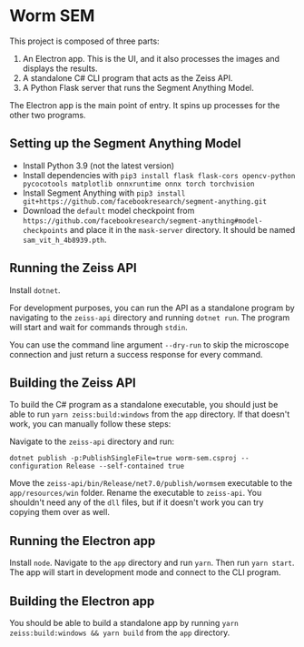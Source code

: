 # Worm SEM

This project is composed of three parts:

1. An Electron app. This is the UI, and it also processes the images and displays the results.
2. A standalone C# CLI program that acts as the Zeiss API.
3. A Python Flask server that runs the Segment Anything Model.

The Electron app is the main point of entry. It spins up processes for the other two programs.

## Setting up the Segment Anything Model

- Install Python 3.9 (not the latest version)
- Install dependencies with `pip3 install flask flask-cors opencv-python pycocotools matplotlib onnxruntime onnx torch torchvision`
- Install Segment Anything with `pip3 install git+https://github.com/facebookresearch/segment-anything.git`
- Download the `default` model checkpoint from `https://github.com/facebookresearch/segment-anything#model-checkpoints` and place it in the `mask-server` directory. It should be named `sam_vit_h_4b8939.pth`.

## Running the Zeiss API

Install `dotnet`. 

For development purposes, you can run the API as a standalone program by navigating to the `zeiss-api` directory and running `dotnet run`. The program will start and wait for commands through `stdin`.

You can use the command line argument `--dry-run` to skip the microscope connection and just return a success response for every command.

## Building the Zeiss API

To build the C# program as a standalone executable, you should just be able to run `yarn zeiss:build:windows` from the `app` directory. If that doesn't work, you can manually follow these steps:

Navigate to the `zeiss-api` directory and run:

```
dotnet publish -p:PublishSingleFile=true worm-sem.csproj --configuration Release --self-contained true
```

Move the `zeiss-api/bin/Release/net7.0/publish/wormsem` executable to the `app/resources/win` folder. Rename the executable to `zeiss-api`. You shouldn't need any of the `dll` files, but if it doesn't work you can try copying them over as well.

## Running the Electron app

Install `node`. Navigate to the `app` directory and run `yarn`. Then run `yarn start`. The app will start in development mode and connect to the CLI program.

## Building the Electron app

You should be able to build a standalone app by running `yarn zeiss:build:windows && yarn build` from the `app` directory.
